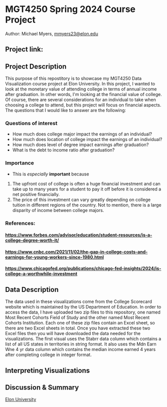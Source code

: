 # MGT4250 Spring 2024 Course Project
Author: Michael Myers, mmyers23@elon.edu
## Project link:
## Project Description
This purpose of this repostitory is to showcase my MGT4250 Data Visualization course project at Elon University. In this project, I wanted to look at the monetary value of attending college in terms of annual income after graduation. In other words, I'm looking at the financial value of college. Of course, there are several considerations for an individual to take when choosing a college to attend, but this project will focus on financial aspects. The questions that I would like to answer are the following:  
### Questions of interest
- How much does college major impact the earnings of an individual?
- How much does location of college impact the earnings of an individual?
- How much does level of degree impact earnings after graduation?
- What is the debt to income ratio after graduation?
### Importance
- This is *especially* **important** because
 1.  The upfront cost of college is often a huge financial investment and can take up to many years for a student to
pay it off before it is considered a net positive financially. 
 2.  The price of this investment can vary greatly depending on college tuition in different regions of the country. Not to mention, there is a
large disparity of income between college majors.
### References:
#### https://www.forbes.com/advisor/education/student-resources/is-a-college-degree-worth-it/
#### https://www.cnbc.com/2021/11/02/the-gap-in-college-costs-and-earnings-for-young-workers-since-1980.html
#### https://www.chicagofed.org/publications/chicago-fed-insights/2024/is-college-a-worthwhile-investment
## Data Description
The data used in these visualizations come from the College Scorecard website which is maintained by the US Department of Education. In order to access the data, I have uploaded two zip files to this repository, one named Most Recent Cohorts Field of Study and the other named Most Recent Cohorts Institution. Each one of these zip files contain an Excel sheet, so there are two Excel sheets in total. Once you have extracted these two Excel files then you will have downloaded the data needed for the visualizations. 
The first visual uses the Stabrr data column which contains a list of all US states in territories in string format. It also uses the Mdn Earn Wne 4 yr data column which contains the median income earned 4 years after completing college in integer format.
## Interpreting Visualizations
## Discussion & Summary
[Elon University](https://elon.edu)
